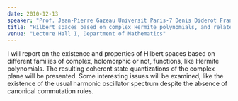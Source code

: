 ```yaml
---
date: 2010-12-13
speaker: "Prof. Jean-Pierre Gazeau Universit Paris-7 Denis Diderot France"
title: "Hilbert spaces based on complex Hermite polynomials, and related quantizations"
venue: "Lecture Hall I, Department of Mathematics"
---
```

I will report on  the existence and properties of  Hilbert spaces
based on different families of complex, holomorphic or not,
functions, like Hermite polynomials. The resulting coherent state
quantizations of the complex plane will be presented. Some
interesting issues will be examined, like the  existence of the
usual harmonic oscillator spectrum despite the absence of canonical
commutation rules.
